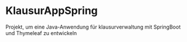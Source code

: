 # KlausurAppSpring
Projekt, um eine Java-Anwendung für klausurverwaltung mit SpringBoot und Thymeleaf zu entwickeln
